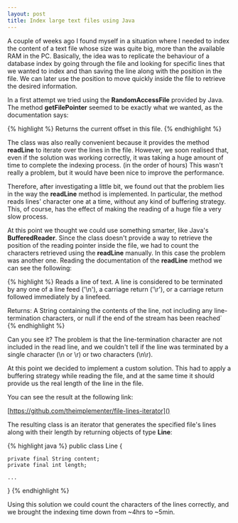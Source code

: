 ```yaml
---
layout: post
title: Index large text files using Java
---
```


A couple of weeks ago I found myself in a situation where I needed to index the content of a text file whose size was quite big, more than the available RAM in the PC.
Basically, the idea was to replicate the behaviour of a database index by going through the file and looking for specific lines that we wanted to index and than saving the line along with the position in the file.
We can later use the position to move quickly inside the file to retrieve the desired information.

In a first attempt we tried using the **RandomAccessFile** provided by Java. The method **getFilePointer** seemed to be exactly what we wanted, as the documentation says:

{% highlight %}
Returns the current offset in this file.
{% endhighlight %}

The class was also really convenient because it provides the method **readLine** to iterate over the lines in the file.
However, we soon realised that, even if the solution was working correctly, it was taking a huge amount of time to complete the indexing process. (in the order of hours)
This wasn't really a problem, but it would have been nice to improve the performance. 

Therefore, after investigating a little bit, we found out that the problem lies in the way the **readLine** method is implemented. In particular, the method reads lines' character one at a time, without any kind of buffering strategy. This, of course, has the effect of making the reading of a huge file a very slow process.

At this point we thought we could use something smarter, like Java's **BufferedReader**. Since the class doesn't provide a way to retrieve the position of the reading pointer inside the file, we had to count the characters retrieved using the **readLine** manually.
In this case the problem was another one. Reading the documentation of the **readLine** method we can see the following:

{% highlight %}
Reads a line of text. A line is considered to be terminated by any one of a line feed ('\n'), a carriage return ('\r'), or a carriage return followed immediately by a linefeed.

Returns:
A String containing the contents of the line, not including any line-termination characters, or null if the end of the stream has been reached`
{% endhighlight %}

Can you see it?
The problem is that the line-termination character are not included in the read line, and we couldn't tell if the line was terminated by a single character (\n or \r) or two characters (\n\r).

At this point we decided to implement a custom solution. This had to apply a buffering strategy while reading the file, and at the same time it should provide us the real length of the line in the file.

You can see the result at the following link:

[https://github.com/theimplementer/file-lines-iterator]()
	
The resulting class is an iterator that generates the specified file's lines along with their length by returning objects of type **Line**:

{% highlight java %}
public class Line {

    private final String content;
    private final int length;

    ...
}
{% endhighlight %}

Using this solution we could count the characters of the lines correctly, and we brought the indexing time down from ~4hrs to ~5min.
